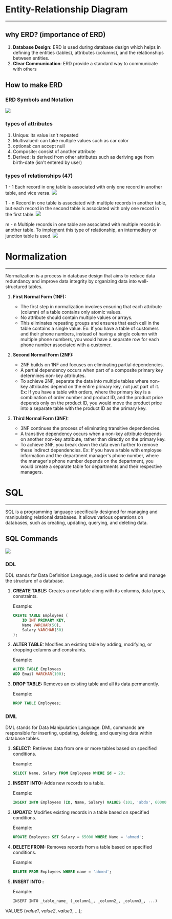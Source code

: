 
# Entity-Relationship Diagram
- - - - 

## why ERD? (importance of ERD)
1. **Database Design:** ERD is used during database design which helps in defining the entities (tables), attributes (columns), and the relationships between entities.
2. **Clear Communication**: ERD provide a standard way to communicate with others
## How to make ERD
### ERD Symbols and Notation
<img src = "https://images.edrawsoft.com/articles/er-diagram-symbols/chens-notation-1.png">

### types of attributes
1. Unique: its value isn't repeated
2. Multivalued: can take multiple values such as car color
3. optional: can accept null
4. Composite: consist of another attribute
5. Derived: is derived from other attributes such as deriving age from birth-date (isn't entered by user)
### types of relationships (47)
1 - 1
Each record in one table is associated with only one record in another table, and vice versa.
<img src="https://encrypted-tbn0.gstatic.com/images?q=tbn:ANd9GcTMwUciD1qj1LwLOOB7pRwfV0NKhmJB_qL59M-zfGmMnxVdQ48EYonuCLXkqTNXSaKnCw&usqp=CAU">

1 - n
Record in one table is associated with multiple records in another table, but each record in the second table is associated with only one record in the first table.
<img src ="https://encrypted-tbn0.gstatic.com/images?q=tbn:ANd9GcRZhyS2fZXh3T8VzguV0I7ot1psgwV6WEzx82y5Qe20HTahqrPPgAD1ZgI-Ny9pQgTcRQ&usqp=CAU">

m - n
Multiple records in one table are associated with multiple records in another table. 
To implement this type of relationship, an intermediary or junction table is used.
<img src="https://encrypted-tbn0.gstatic.com/images?q=tbn:ANd9GcS9PbK0ZxtGSiujv_auJn6V8kqYgB_w1kDlSGXjk5i9YdlevWNL_7rkVEEB2Q6mytvueQ&usqp=CAU">

# Normalization
- - - -
Normalization is a process in database design that aims to reduce data redundancy and improve data integrity by organizing data into well-structured tables.
1. **First Normal Form (1NF):**
   - The first step in normalization involves ensuring that each attribute (column) of a table contains only atomic values.
   - No attribute should contain multiple values or arrays.
   - This eliminates repeating groups and ensures that each cell in the table contains a single value.
   Ex: If you have a table of customers and their phone numbers, instead of having a single column with multiple phone numbers, you would have a separate row for each phone number associated with a customer.

2. **Second Normal Form (2NF):**
   - 2NF builds on 1NF and focuses on eliminating partial dependencies.
   - A partial dependency occurs when part of a composite primary key determines non-key attributes.
   - To achieve 2NF, separate the data into multiple tables where non-key attributes depend on the entire primary key, not just part of it.
   Ex: If you have a table with orders, where the primary key is a combination of order number and product ID, and the product price depends only on the product ID, you would move the product price into a separate table with the product ID as the primary key.

3. **Third Normal Form (3NF):**
   - 3NF continues the process of eliminating transitive dependencies.
   - A transitive dependency occurs when a non-key attribute depends on another non-key attribute, rather than directly on the primary key.
   - To achieve 3NF, you break down the data even further to remove these indirect dependencies.
   Ex: If you have a table with employee information and the department manager's phone number, where the manager's phone number depends on the department, you would create a separate table for departments and their respective managers.

# SQL
- - - - 
SQL is a programming language specifically designed for managing and manipulating relational databases. It allows various operations on databases, such as creating, updating, querying, and deleting data.

## SQL Commands
<img src="https://www.guru99.com/images/2/sql_commands1.png">

### DDL
DDL stands for Data Definition Language, and is used to define and manage the structure of a database.

1. **CREATE TABLE:**
   Creates a new table along with its columns, data types, constraints.

   Example:
   ```sql
   CREATE TABLE Employees (
       ID INT PRIMARY KEY,
       Name VARCHAR(50),
       Salary VARCHAR(50)
   );
   ```

2. **ALTER TABLE:**
   Modifies an existing table by adding, modifying, or dropping columns and constraints.

   Example:
   ```sql
   ALTER TABLE Employees
   ADD Email VARCHAR(100);
   ```

3. **DROP TABLE:**
   Removes an existing table and all its data permanently.

   Example:
   ```sql
   DROP TABLE Employees;
   ```

### DML
DML stands for Data Manipulation Language.
DML commands are responsible for inserting, updating, deleting, and querying data within database tables. 

1. **SELECT:**
   Retrieves data from one or more tables based on specified conditions.

   Example:
   ```sql
   SELECT Name, Salary FROM Employees WHERE id = 20;
   ```

2. **INSERT INTO:**
   Adds new records to a table.

   Example:
   ```sql
   INSERT INTO Employees (ID, Name, Salary) VALUES (101, 'abdo', 60000);
   ```

3. **UPDATE:**
   Modifies existing records in a table based on specified conditions.

   Example:
   ```sql
   UPDATE Employees SET Salary = 65000 WHERE Name = 'ahmed';
   ```

4. **DELETE FROM:**
   Removes records from a table based on specified conditions.

   Example:
   ```sql
   DELETE FROM Employees WHERE name = 'ahmed';
   ```

5. **INSERT INTO :**


   Example:
   ```sql
   INSERT INTO _table_name_ (_column1_, _column2_, _column3_, ...)  
VALUES (_value1_, _value2_, _value3_, ...);
   ```
